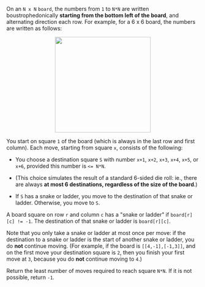 On an `N x N` `board`, the numbers from `1` to `N*N` are written boustrophedonically **starting from the bottom left of the board**, and alternating direction each row.  For example, for a 6 x 6 board, the numbers are written as follows:

<p align='center'>
  <img width='250px' src={require('@site/static/img/lc/909-f1.png').default} />
</p>

You start on square `1` of the board (which is always in the last row and first column). Each move, starting from square `x`, consists of the following:

- You choose a destination square `S` with number `x+1`, `x+2`, `x+3`, `x+4`, `x+5`, or `x+6`, provided this number is `<= N*N`.
 + (This choice simulates the result of a standard 6-sided die roll: ie., there are always **at most 6 destinations, regardless of the size of the board**.)
- If `S` has a snake or ladder, you move to the destination of that snake or ladder. Otherwise, you move to `S`.

A board square on row `r` and column `c` has a "snake or ladder" if `board[r][c] != -1`. The destination of that snake or ladder is `board[r][c]`.

Note that you only take a snake or ladder at most once per move: if the destination to a snake or ladder is the start of another snake or ladder, you do **not** continue moving. (For example, if the board is `[[4,-1],[-1,3]]`, and on the first move your destination square is `2`, then you finish your first move at `3`, because you do **not** continue moving to `4`.)

Return the least number of moves required to reach square `N*N`. If it is not possible, return `-1`.
